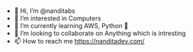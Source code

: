 - 👋 Hi, I’m @nanditabs
- 👀 I’m interested in Computers
- 🌱 I’m currently learning AWS, Python 🐍
- 💞️ I’m looking to collaborate on Anything which is intresting
- 📫 How to reach me https://nanditadev.com/

<!---
nanditabs/nanditabs is a ✨ special ✨ repository because its `README.md` (this file) appears on your GitHub profile.
You can click the Preview link to take a look at your changes.
--->
